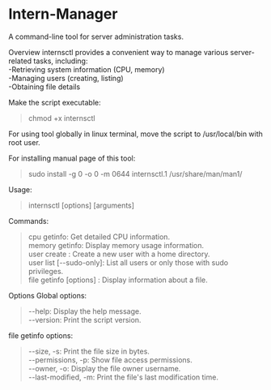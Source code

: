 # Intern-Manager
A command-line tool for server administration tasks.<br>

Overview internsctl provides a convenient way to manage various server-related tasks, including:<br> 
-Retrieving system information (CPU, memory)<br> 
-Managing users (creating, listing)<br> 
-Obtaining file details<br>

Make the script executable: <br> 
>chmod +x internsctl<br>

For using tool globally in linux terminal, move the script to /usr/local/bin with root user.<br>

For installing manual page of this tool: <br> 
>sudo install -g 0 -o 0 -m 0644 internsctl.1 /usr/share/man/man1/<br>

Usage:<br>
>internsctl [options] [arguments]<br>

Commands:<br>
>cpu getinfo: Get detailed CPU information.<br> 
>memory getinfo: Display memory usage information.<br> 
>user create : Create a new user with a home directory.<br> 
>user list [--sudo-only]: List all users or only those with sudo privileges.<br> 
>file getinfo [options] : Display information about a file.<br>

Options Global options:<br> 
>--help: Display the help message.<br> 
>--version: Print the script version.<br>

file getinfo options: <br>
>--size, -s: Print the file size in bytes.<br> 
>--permissions, -p: Show file access permissions.<br> 
>--owner, -o: Display the file owner username.<br> 
>--last-modified, -m: Print the file's last modification time.
